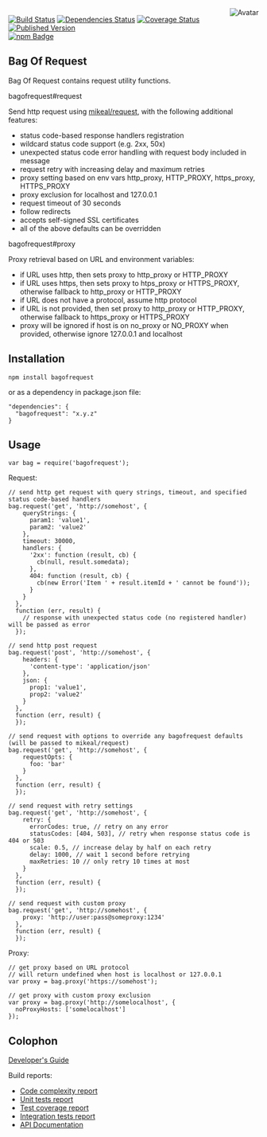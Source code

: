 <img align="right" src="https://raw.github.com/cliffano/bagofrequest/master/avatar.jpg" alt="Avatar"/>

[![Build Status](https://img.shields.io/travis/cliffano/bagofrequest.svg)](http://travis-ci.org/cliffano/bagofrequest)
[![Dependencies Status](https://img.shields.io/david/cliffano/bagofrequest.svg)](http://david-dm.org/cliffano/bagofrequest)
[![Coverage Status](https://img.shields.io/coveralls/cliffano/bagofrequest.svg)](https://coveralls.io/r/cliffano/bagofrequest?branch=master)
[![Published Version](https://img.shields.io/npm/v/bagofrequest.svg)](http://www.npmjs.com/package/bagofrequest)
<br/>
[![npm Badge](https://nodei.co/npm/bagofrequest.png)](http://npmjs.org/package/bagofrequest)

Bag Of Request
--------------
Bag Of Request contains request utility functions.

bagofrequest#request

Send http request using [mikeal/request](http://github.com/mikeal/request), with the following additional features:

* status code-based response handlers registration
* wildcard status code support (e.g. 2xx, 50x)
* unexpected status code error handling with request body included in message
* request retry with increasing delay and maximum retries
* proxy setting based on env vars http_proxy, HTTP_PROXY, https_proxy, HTTPS_PROXY
* proxy exclusion for localhost and 127.0.0.1
* request timeout of 30 seconds
* follow redirects
* accepts self-signed SSL certificates
* all of the above defaults can be overridden

bagofrequest#proxy

Proxy retrieval based on URL and environment variables:

* if URL uses http, then sets proxy to http_proxy or HTTP_PROXY
* if URL uses https, then sets proxy to htps_proxy or HTTPS_PROXY, otherwise fallback to http_proxy or HTTP_PROXY
* if URL does not have a protocol, assume http protocol
* if URL is not provided, then set proxy to http_proxy or HTTP_PROXY, otherwise fallback to https_proxy or HTTPS_PROXY
* proxy will be ignored if host is on no_proxy or NO_PROXY when provided, otherwise ignore 127.0.0.1 and localhost

Installation
------------

    npm install bagofrequest

or as a dependency in package.json file:

    "dependencies": {
      "bagofrequest": "x.y.z"
    }

Usage
-----

    var bag = require('bagofrequest');

Request:

    // send http get request with query strings, timeout, and specified status code-based handlers
    bag.request('get', 'http://somehost', {
        queryStrings: {
          param1: 'value1',
          param2: 'value2'
        },
        timeout: 30000,
        handlers: {
          '2xx': function (result, cb) {
            cb(null, result.somedata);
          },
          404: function (result, cb) {
            cb(new Error('Item ' + result.itemId + ' cannot be found'));
          }
        }
      },
      function (err, result) {
        // response with unexpected status code (no registered handler) will be passed as error
      });

    // send http post request
    bag.request('post', 'http://somehost', {
        headers: {
          'content-type': 'application/json'
        },
        json: {
          prop1: 'value1',
          prop2: 'value2'
        }
      },
      function (err, result) {
      });

    // send request with options to override any bagofrequest defaults (will be passed to mikeal/request)
    bag.request('get', 'http://somehost', {
        requestOpts: {
          foo: 'bar'
        }
      },
      function (err, result) {
      });

    // send request with retry settings
    bag.request('get', 'http://somehost', {
        retry: {
          errorCodes: true, // retry on any error
          statusCodes: [404, 503], // retry when response status code is 404 or 503
          scale: 0.5, // increase delay by half on each retry
          delay: 1000, // wait 1 second before retrying
          maxRetries: 10 // only retry 10 times at most
        }
      },
      function (err, result) {
      });

    // send request with custom proxy
    bag.request('get', 'http://somehost', {
        proxy: 'http://user:pass@someproxy:1234'
      },
      function (err, result) {
      });

Proxy:

    // get proxy based on URL protocol
    // will return undefined when host is localhost or 127.0.0.1
    var proxy = bag.proxy('https://somehost');

    // get proxy with custom proxy exclusion
    var proxy = bag.proxy('http://somelocalhost', {
      noProxyHosts: ['somelocalhost']
    });

Colophon
--------

[Developer's Guide](http://cliffano.github.io/developers_guide.html#nodejs)

Build reports:

* [Code complexity report](http://cliffano.github.io/bagofrequest/complexity/plato/index.html)
* [Unit tests report](http://cliffano.github.io/bagofrequest/test/buster.out)
* [Test coverage report](http://cliffano.github.io/bagofrequest/coverage/buster-istanbul/lcov-report/lib/index.html)
* [Integration tests report](http://cliffano.github.io/bagofrequest/test-integration/buster.out)
* [API Documentation](http://cliffano.github.io/bagofrequest/doc/dox-foundation/index.html)
